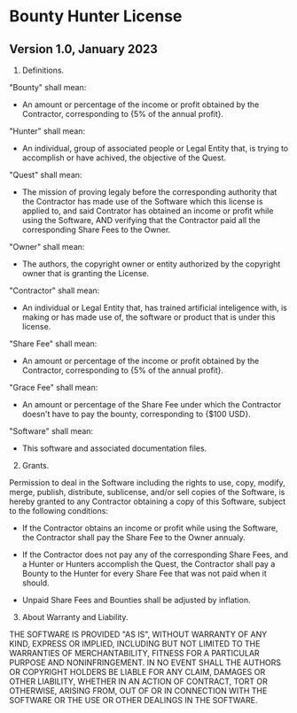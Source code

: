 Bounty Hunter License
=====================
Version 1.0, January 2023
-------------------------

1. Definitions.

"Bounty" shall mean:
- An amount or percentage of the income or profit obtained by the Contractor, corresponding to {5% of the annual profit}.

"Hunter" shall mean:
- An individual, group of associated people or Legal Entity that, is trying to accomplish or have achived, the objective of the Quest.

"Quest" shall mean:
- The mission of proving legaly before the corresponding authority that the Contractor has made use of the Software which this license is applied to, and said Contrator has obtained an income or profit while using the Software, AND verifying that the Contractor paid all the corresponding Share Fees to the Owner.

"Owner" shall mean:
- The authors, the copyright owner or entity authorized by the copyright owner that is granting the License.

"Contractor" shall mean:
- An individual or Legal Entity that, has trained artificial inteligence with, is making or has made use of, the software or product that is under this license.

"Share Fee" shall mean:
- An amount or percentage of the income or profit obtained by the Contractor, corresponding to {5% of the annual profit}.

"Grace Fee" shall mean:
- An amount or percentage of the Share Fee under which the Contractor doesn't have to pay the bounty, corresponding to {$100 USD}.

"Software" shall mean: 
- This software and associated documentation files.

2. Grants.

Permission to deal in the Software including the rights to use, copy, modify, merge, publish, distribute, sublicense, and/or sell copies of the Software, is hereby granted to any Contractor obtaining a copy of this Software, subject to the following conditions:

- If the Contractor obtains an income or profit while using the Software, the Contractor shall pay the Share Fee to the Owner annualy.

- If the Contractor does not pay any of the corresponding Share Fees, and a Hunter or Hunters accomplish the Quest, the Contractor shall pay a Bounty to the Hunter for every Share Fee that was not paid when it should.

- Unpaid Share Fees and Bounties shall be adjusted by inflation.


3. About Warranty and Liability.

THE SOFTWARE IS PROVIDED "AS IS", WITHOUT WARRANTY OF ANY KIND, EXPRESS OR
IMPLIED, INCLUDING BUT NOT LIMITED TO THE WARRANTIES OF MERCHANTABILITY,
FITNESS FOR A PARTICULAR PURPOSE AND NONINFRINGEMENT. IN NO EVENT SHALL THE
AUTHORS OR COPYRIGHT HOLDERS BE LIABLE FOR ANY CLAIM, DAMAGES OR OTHER
LIABILITY, WHETHER IN AN ACTION OF CONTRACT, TORT OR OTHERWISE, ARISING FROM, OUT OF OR IN CONNECTION WITH THE SOFTWARE OR THE USE OR OTHER DEALINGS IN THE SOFTWARE.